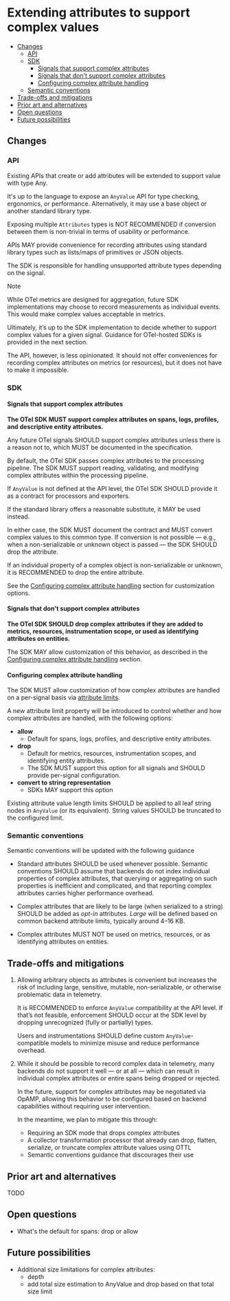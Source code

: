 # Extending attributes to support complex values

* [Changes](#changes)
  * [API](#api)
  * [SDK](#sdk)
    * [Signals that support complex attributes](#signals-that-support-complex-attributes)
    * [Signals that don't support complex attributes](#signals-that-dont-support-complex-attributes)
    * [Configuring complex attribute handling](#configuring-complex-attribute-handling)
  * [Semantic conventions](#semantic-conventions)
* [Trade-offs and mitigations](#trade-offs-and-mitigations)
* [Prior art and alternatives](#prior-art-and-alternatives)
* [Open questions](#open-questions)
* [Future possibilities](#future-possibilities)

## Changes

### API

Existing APIs that create or add attributes will be extended to support value with type Any.

It's up to the language to expose an `AnyValue` API for type checking, ergonomics, or performance.
Alternatively, it may use a base object or another standard library type.

Exposing multiple `Attributes` types is NOT RECOMMENDED if conversion between them
is non-trivial in terms of usability or performance.

APIs MAY provide convenience for recording attributes using standard library types
such as lists/maps of primitives or JSON objects.

The SDK is responsible for handling unsupported attribute types depending on the signal.

> [!NOTE]
>
> While OTel metrics are designed for aggregation, future SDK implementations
> may choose to record measurements as individual events. This would make complex
> values acceptable in metrics.
>
> Ultimately, it’s up to the SDK implementation to decide whether to support complex
> values for a given signal. Guidance for OTel-hosted SDKs is provided in the next section.
>
> The API, however, is less opinionated. It should not offer conveniences for recording
> complex attributes on metrics (or resources), but it does not have to make it impossible.

### SDK

#### Signals that support complex attributes

**The OTel SDK MUST support complex attributes on spans, logs, profiles, and descriptive
entity attributes.**

Any future OTel signals SHOULD support complex attributes unless there is a
reason not to, which MUST be documented in the specification.

By default, the OTel SDK passes complex attributes to the processing pipeline.
The SDK MUST support reading, validating, and modifying complex attributes within
the processing pipeline.

If `AnyValue` is not defined at the API level, the OTel SDK SHOULD provide it as
a contract for processors and exporters.

If the standard library offers a reasonable substitute, it MAY be used instead.

In either case, the SDK MUST document the contract and MUST convert complex values
to this common type. If conversion is not possible — e.g., when a non-serializable
or unknown object is passed — the SDK SHOULD drop the attribute.

If an individual property of a complex object is non-serializable or unknown,
it is RECOMMENDED to drop the entire attribute.

See the [Configuring complex attribute handling](#configuring-complex-attribute-handling)
section for customization options.

#### Signals that don't support complex attributes

**The OTel SDK SHOULD drop complex attributes if they are added to metrics, resources,
instrumentation scope, or used as identifying attributes on entities.**

The SDK MAY allow customization of this behavior, as described in the [Configuring
complex attribute handling](#allow-recording-structured-attributes) section.

#### Configuring complex attribute handling

The SDK MUST allow customization of how complex attributes are handled on a per-signal
basis via [attribute limits](https://github.com/open-telemetry/opentelemetry-specification/blob/main/specification/common/README.md#attribute-limits).

A new attribute limit property will be introduced to control whether and how complex
attributes are handled, with the following options:

- **allow**
  - Default for spans, logs, profiles, and descriptive entity attributes.
- **drop**
  - Default for metrics, resources, instrumentation scopes, and identifying entity attributes.
  - The SDK MUST support this option for all signals and SHOULD provide per-signal configuration.
- **convert to string representation**
  - SDKs MAY support this option

Existing attribute value length limits SHOULD be applied to all leaf string nodes
in `AnyValue` (or its equivalent). String values SHOULD be truncated to the configured limit.

### Semantic conventions

Semantic conventions will be updated with the following guidance

- Standard attributes SHOULD be used whenever possible. Semantic conventions SHOULD
  assume that backends do not index individual properties of complex attributes,
  that querying or aggregating on such properties is inefficient and complicated,
  and that reporting complex attributes carries higher performance overhead.

- Complex attributes that are likely to be large (when serialized to a string) SHOULD
  be added as *opt-in* attributes. *Large* will be defined based on common backend
  attribute limits, typically around 4–16 KB.

- Complex attributes MUST NOT be used on metrics, resources, or as identifying attributes
  on entities.

## Trade-offs and mitigations

1. Allowing arbitrary objects as attributes is convenient but increases the risk of
   including large, sensitive, mutable, non-serializable, or otherwise problematic
   data in telemetry.

   It is RECOMMENDED to enforce `AnyValue` compatibility at the API level. If that’s not
   feasible, enforcement SHOULD occur at the SDK level by dropping unrecognized
   (fully or partially) types.

   Users and instrumentations SHOULD define custom `AnyValue`-compatible models
   to minimize misuse and reduce performance overhead.

2. While it should be possible to record complex data in telemetry, many backends do not
   support it well — or at all — which can result in individual complex attributes
   or entire spans being dropped or rejected.

   In the future, support for complex attributes may be negotiated via OpAMP,
   allowing this behavior to be configured based on backend capabilities without
   requiring user intervention.

   In the meantime, we plan to mitigate this through:

   - Requiring an SDK mode that drops complex attributes
   - A collector transformation processor that already can drop, flatten, serialize, or
     truncate complex attribute values using OTTL
   - Semantic conventions guidance that discourages their use

## Prior art and alternatives

TODO

## Open questions

- What's the default for spans: drop or allow

## Future possibilities

- Additional size limitations for complex attributes:
  - depth
  - add total size estimation to AnyValue and drop based on that total size limit